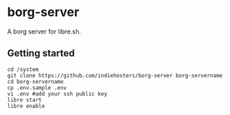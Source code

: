 # borg-server

A borg server for libre.sh.

## Getting started

```
cd /system
git clone https://github.com/indiehosters/borg-server borg-servername
cd borg-servername
cp .env.sample .env
vi .env #add your ssh public key
libre start
libre enable
```
